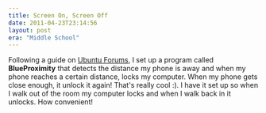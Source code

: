 ```yaml
---
title: Screen On, Screen Off
date: 2011-04-23T23:14:56
layout: post
era: "Middle School"
---
```


Following a guide on [Ubuntu Forums](http://ubuntuforums.org/showthread.php?t=702372), I set up a program called **BlueProximity** that detects the distance my phone is away and when my phone reaches a certain distance, locks my computer. When my phone gets close enough, it unlock it again! That's really cool :). I have it set up so when I walk out of the room my computer locks and when I walk back in it unlocks. How convenient!
